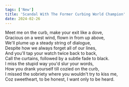```yaml
---
tags: ['New']
title: 'Scandal With The Former Curbing World Champion'
date: 2024-02-26
---
```


Meet me on the curb, make your exit like a dove,  
Gracious on a west wind, flown in from up above,  
We'll plume up a steady string of dialogue,  
Despite how we always forget all of our lines,  
And you'll tap your watch twice back to back,  
Call the curtains, followed by a subtle fade to black.  
I miss the stupid way you'd slur your words,  
How you drank yourself till cozied on the curb,  
I missed the sobriety where you wouldn't try to kiss me,  
Coz sweetheart, to be honest, I want only to be heard.
